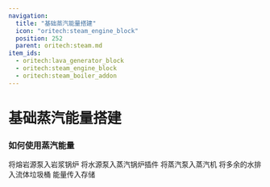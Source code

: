 ```yaml
---
navigation:
  title: "基础蒸汽能量搭建"
  icon: "oritech:steam_engine_block"
  position: 252
  parent: oritech:steam.md
item_ids:
  - oritech:lava_generator_block
  - oritech:steam_engine_block
  - oritech:steam_boiler_addon
---
```


# 基础蒸汽能量搭建



### 如何使用蒸汽能量

<GameScene zoom="4" interactive={true}>
    <ImportStructure src="steam_setup.nbt" />
    <IsometricCamera yaw="165" pitch="30" />
    <BoxAnnotation color="#dddddd" min="5 0 0" max="6 1 1">
        将熔岩源泵入岩浆锅炉
    </BoxAnnotation>
    <BoxAnnotation color="#dddddd" min="6 0 4" max="5 1 5">
        将水源泵入蒸汽锅炉插件
    </BoxAnnotation>
    <DiamondAnnotation pos="3.5 0.5 2.5" color="#00ff00">
        将蒸汽泵入蒸汽机
    </DiamondAnnotation>
    <DiamondAnnotation pos="2.5 0.5 3.5" color="#ADD8E6">
        将多余的水排入流体垃圾桶
    </DiamondAnnotation>
    <DiamondAnnotation pos="0.5 0.5 2.5" color="#FF0000">
        能量传入存储
    </DiamondAnnotation>
</GameScene>

